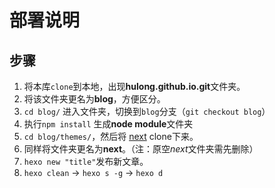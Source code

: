 # 部署说明

## 步骤

1. 将本库`clone`到本地，出现**hulong.github.io.git**文件夹。
2. 将该文件夹更名为**blog**，方便区分。
3. `cd blog/` 进入文件夹，切换到`blog`分支（`git checkout blog`）
4. 执行`npm install` 生成**node module**文件夹
5. `cd blog/themes/`，然后将 [next](https://github.com/hulog/hexo-theme-next) clone下来。
6. 同样将文件夹更名为**next**。（注：原空*next*文件夹需先删除）
7. `hexo new "title"`发布新文章。
8. `hexo clean` -> `hexo s -g` -> `hexo d` 
